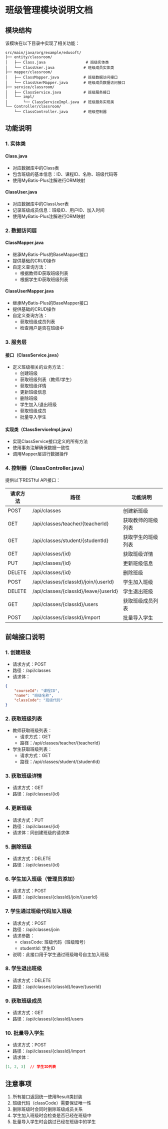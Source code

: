 # 班级管理模块说明文档

## 模块结构

该模块在以下目录中实现了相关功能：

```
src/main/java/org/example/edusoft/
├── entity/classroom/
│   ├── Class.java                  # 班级实体类
│   └── ClassUser.java             # 班级成员实体类
├── mapper/classroom/
│   ├── ClassMapper.java           # 班级数据访问接口
│   └── ClassUserMapper.java       # 班级成员数据访问接口
├── service/classroom/
│   ├── ClassService.java          # 班级服务接口
│   └── impl/
│       └── ClassServiceImpl.java  # 班级服务实现类
└── Controller/classroom/
    └── ClassController.java       # 班级控制器
```

## 功能说明

### 1. 实体类
#### Class.java
- 对应数据库中的Class表
- 包含班级的基本信息：ID、课程ID、名称、班级代码等
- 使用MyBatis-Plus注解进行ORM映射

#### ClassUser.java
- 对应数据库中的ClassUser表
- 记录班级成员信息：班级ID、用户ID、加入时间
- 使用MyBatis-Plus注解进行ORM映射

### 2. 数据访问层
#### ClassMapper.java
- 继承MyBatis-Plus的BaseMapper接口
- 提供基础的CRUD操作
- 自定义查询方法：
  - 根据教师ID获取班级列表
  - 根据学生ID获取班级列表

#### ClassUserMapper.java
- 继承MyBatis-Plus的BaseMapper接口
- 提供基础的CRUD操作
- 自定义查询方法：
  - 获取班级成员列表
  - 检查用户是否在班级中

### 3. 服务层
#### 接口（ClassService.java）
- 定义班级相关的业务方法：
  - 创建班级
  - 获取班级列表（教师/学生）
  - 获取班级详情
  - 更新班级信息
  - 删除班级
  - 学生加入/退出班级
  - 获取班级成员
  - 批量导入学生

#### 实现类（ClassServiceImpl.java）
- 实现ClassService接口定义的所有方法
- 使用事务注解确保数据一致性
- 调用Mapper层进行数据操作

### 4. 控制器（ClassController.java）
提供以下RESTful API接口：

| 请求方法 | 路径 | 功能说明 |
|---------|------|---------|
| POST | /api/classes | 创建新班级 |
| GET | /api/classes/teacher/{teacherId} | 获取教师的班级列表 |
| GET | /api/classes/student/{studentId} | 获取学生的班级列表 |
| GET | /api/classes/{id} | 获取班级详情 |
| PUT | /api/classes/{id} | 更新班级信息 |
| DELETE | /api/classes/{id} | 删除班级 |
| POST | /api/classes/{classId}/join/{userId} | 学生加入班级 |
| DELETE | /api/classes/{classId}/leave/{userId} | 学生退出班级 |
| GET | /api/classes/{classId}/users | 获取班级成员列表 |
| POST | /api/classes/{classId}/import | 批量导入学生 |

## 前端接口说明

### 1. 创建班级
- 请求方式：POST
- 路径：/api/classes
- 请求体：
```json
{
    "courseId": "课程ID",
    "name": "班级名称",
    "classCode": "班级代码"
}
```

### 2. 获取班级列表
- 教师获取班级列表：
  - 请求方式：GET
  - 路径：/api/classes/teacher/{teacherId}
- 学生获取班级列表：
  - 请求方式：GET
  - 路径：/api/classes/student/{studentId}

### 3. 获取班级详情
- 请求方式：GET
- 路径：/api/classes/{id}

### 4. 更新班级
- 请求方式：PUT
- 路径：/api/classes/{id}
- 请求体：同创建班级的请求体

### 5. 删除班级
- 请求方式：DELETE
- 路径：/api/classes/{id}

### 6. 学生加入班级（管理员添加）
- 请求方式：POST
- 路径：/api/classes/{classId}/join/{userId}

### 7. 学生通过班级代码加入班级
- 请求方式：POST
- 路径：/api/classes/join
- 请求参数：
  - classCode: 班级代码（班级暗号）
  - studentId: 学生ID
- 说明：此接口用于学生通过班级暗号自主加入班级

### 8. 学生退出班级
- 请求方式：DELETE
- 路径：/api/classes/{classId}/leave/{userId}

### 9. 获取班级成员
- 请求方式：GET
- 路径：/api/classes/{classId}/users

### 10. 批量导入学生
- 请求方式：POST
- 路径：/api/classes/{classId}/import
- 请求体：
```json
[1, 2, 3]  // 学生ID列表
```

## 注意事项

1. 所有接口返回统一使用Result类封装
2. 班级代码（classCode）需要保证唯一性
3. 删除班级时会同时删除班级成员关系
4. 学生加入班级时会检查是否已经在班级中
5. 批量导入学生时会跳过已经在班级中的学生 